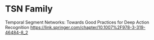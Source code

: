 # TSN Family

Temporal Segment Networks: Towards Good Practices for Deep Action Recognition
https://link.springer.com/chapter/10.1007%2F978-3-319-46484-8_2